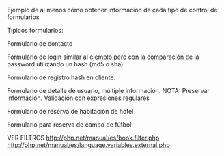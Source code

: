 Ejemplo de al menos cómo obtener información de cada tipo de control de
formularios

Típicos formularios:

Formulario de contacto

Formulario de login similar al ejemplo pero con la comparación
  de la password utilizando un hash (md5 o sha).

Formulario de registro hash en cliente.

Formulario de detalle de usuario, múltiple información.
NOTA: Preservar información. Validación con expresiones regulares

Formulario de reserva de habitación de hotel

Formulario para reserva de campo de fútbol




VER FILTROS
http://php.net/manual/es/book.filter.php
http://php.net/manual/es/language.variables.external.php
